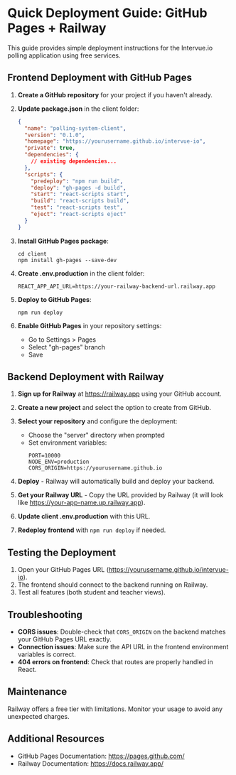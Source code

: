 # Quick Deployment Guide: GitHub Pages + Railway

This guide provides simple deployment instructions for the Intervue.io polling application using free services.

## Frontend Deployment with GitHub Pages

1. **Create a GitHub repository** for your project if you haven't already.

2. **Update package.json** in the client folder:

   ```json
   {
     "name": "polling-system-client",
     "version": "0.1.0",
     "homepage": "https://yourusername.github.io/intervue-io",
     "private": true,
     "dependencies": {
       // existing dependencies...
     },
     "scripts": {
       "predeploy": "npm run build",
       "deploy": "gh-pages -d build",
       "start": "react-scripts start",
       "build": "react-scripts build",
       "test": "react-scripts test",
       "eject": "react-scripts eject"
     }
   }
   ```

3. **Install GitHub Pages package**:

   ```
   cd client
   npm install gh-pages --save-dev
   ```

4. **Create .env.production** in the client folder:

   ```
   REACT_APP_API_URL=https://your-railway-backend-url.railway.app
   ```

5. **Deploy to GitHub Pages**:

   ```
   npm run deploy
   ```

6. **Enable GitHub Pages** in your repository settings:
   - Go to Settings > Pages
   - Select "gh-pages" branch
   - Save

## Backend Deployment with Railway

1. **Sign up for Railway** at https://railway.app using your GitHub account.

2. **Create a new project** and select the option to create from GitHub.

3. **Select your repository** and configure the deployment:
   - Choose the "server" directory when prompted
   - Set environment variables:
     ```
     PORT=10000
     NODE_ENV=production
     CORS_ORIGIN=https://yourusername.github.io
     ```

4. **Deploy** - Railway will automatically build and deploy your backend.

5. **Get your Railway URL** - Copy the URL provided by Railway (it will look like https://your-app-name.up.railway.app).

6. **Update client .env.production** with this URL.

7. **Redeploy frontend** with `npm run deploy` if needed.

## Testing the Deployment

1. Open your GitHub Pages URL (https://yourusername.github.io/intervue-io).
2. The frontend should connect to the backend running on Railway.
3. Test all features (both student and teacher views).

## Troubleshooting

- **CORS issues**: Double-check that `CORS_ORIGIN` on the backend matches your GitHub Pages URL exactly.
- **Connection issues**: Make sure the API URL in the frontend environment variables is correct.
- **404 errors on frontend**: Check that routes are properly handled in React.

## Maintenance

Railway offers a free tier with limitations. Monitor your usage to avoid any unexpected charges.

## Additional Resources

- GitHub Pages Documentation: https://pages.github.com/
- Railway Documentation: https://docs.railway.app/
